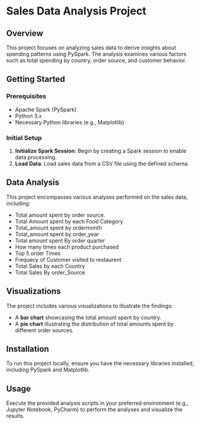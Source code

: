 # Sales Data Analysis Project

## Overview

This project focuses on analyzing sales data to derive insights about spending patterns using PySpark. The analysis examines various factors such as total spending by country, order source, and customer behavior.

## Getting Started

### Prerequisites

- Apache Spark (PySpark)
- Python 3.x
- Necessary Python libraries (e.g., Matplotlib)

### Initial Setup

1. **Initialize Spark Session**: Begin by creating a Spark session to enable data processing.
2. **Load Data**: Load sales data from a CSV file using the defined schema.


## Data Analysis

This project encompasses various analyses performed on the sales data, including:

- Total amount spent by order source.
- Total Amount spent by each Food Category
- Total_amount spent by ordermonth
- Total_amount spent by order_year
- Total amount spent By order quarter
- How many times each product purchased
- Top 5 order Times
- Frequecy of Customer visited to restaurent
- Total Sales by each Country
-  Total Sales By order_Source


## Visualizations

The project includes various visualizations to illustrate the findings:

- A **bar chart** showcasing the total amount spent by country.
- A **pie chart** illustrating the distribution of total amounts spent by different order sources.

## Installation

To run this project locally, ensure you have the necessary libraries installed, including PySpark and Matplotlib.

## Usage

Execute the provided analysis scripts in your preferred environment (e.g., Jupyter Notebook, PyCharm) to perform the analyses and visualize the results.

